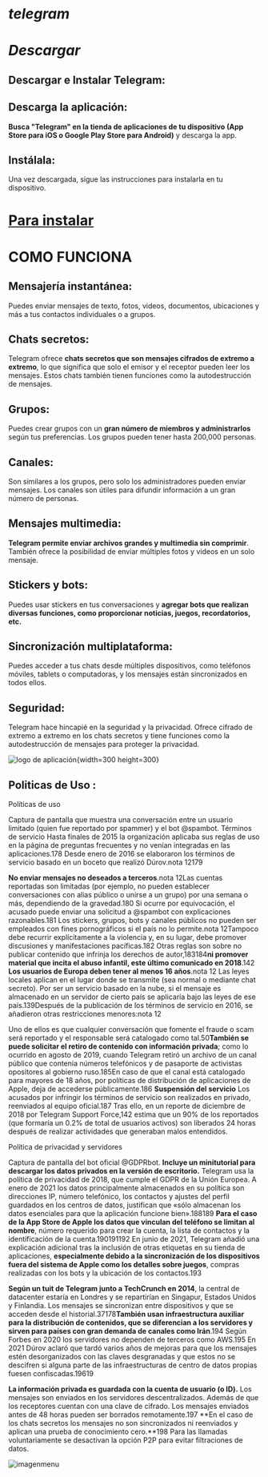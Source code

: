 # *telegram*

# *Descargar*

## Descargar e Instalar Telegram:
## Descarga la aplicación: 
**Busca "Telegram" en la tienda de aplicaciones de tu dispositivo (App Store para iOS o Google Play Store para Android)** y descarga la app.

## Instálala: 
Una vez descargada, sigue las instrucciones para instalarla en tu dispositivo.

# [Para instalar](https://es.appconner.com/app-telegram?utm_source=bing&utm_medium=cpc&utm_campaign=es002_afcapp_es_jay%2020230523**&utm_term=descargar%20telegram&utm_content=es_0292Telegram*)


# COMO FUNCIONA

## Mensajería instantánea: 
Puedes enviar mensajes de texto, fotos, videos, documentos, ubicaciones y más a tus contactos individuales o a grupos.

## Chats secretos: 
Telegram ofrece **chats secretos que son mensajes cifrados de extremo a extremo**, lo que significa que solo el emisor y el receptor pueden leer los mensajes. Estos chats también tienen funciones como la autodestrucción de mensajes.

 ## Grupos: 
 Puedes crear grupos con un **gran número de miembros y administrarlos** según tus preferencias. Los grupos pueden tener hasta 200,000 personas.

 ## Canales: 
 Son similares a los grupos, pero solo los administradores pueden enviar mensajes. Los canales son útiles para difundir información a un gran número de personas.

 ## Mensajes multimedia: 
 **Telegram permite enviar archivos grandes y multimedia sin comprimir**. También ofrece la posibilidad de enviar múltiples fotos y videos en un solo mensaje.

 ## Stickers y bots: 
 Puedes usar stickers en tus conversaciones y **agregar bots que realizan diversas funciones, como proporcionar noticias, juegos, recordatorios, etc.**

 ## Sincronización multiplataforma: 
 Puedes acceder a tus chats desde múltiples dispositivos, como teléfonos móviles, tablets o computadoras, y los mensajes están sincronizados en todos ellos.

 ## Seguridad: 
 Telegram hace hincapié en la seguridad y la privacidad. Ofrece cifrado de extremo a extremo en los chats secretos y tiene funciones como la autodestrucción de mensajes para proteger la privacidad.


 ![logo de aplicación](https://logos-world.net/wp-content/uploads/2021/03/Telegram-Logo-700x394.png){width=300 height=300}

## Politicas de Uso :
Políticas de uso

Captura de pantalla que muestra una conversación entre un usuario limitado (quien fue reportado por spammer) y el bot @spambot.
Términos de servicio
Hasta finales de 2015 la organización aplicaba sus reglas de uso en la página de preguntas frecuentes y no venían integradas en las aplicaciones.178​ Desde enero de 2016 se elaboraron los términos de servicio basado en un boceto que realizó Dúrov.nota 12​179​

**No enviar mensajes no deseados a terceros**.nota 12​ Las cuentas reportadas son limitadas (por ejemplo, no pueden establecer conversaciones con alias público o unirse a un grupo) por una semana o más, dependiendo de la gravedad.180​ Si ocurre por equivocación, el acusado puede enviar una solicitud a @spambot con explicaciones razonables.181​
Los stickers, grupos, bots y canales públicos no pueden ser empleados con fines pornográficos si el país no lo permite.nota 12​ Tampoco debe recurrir explícitamente a la violencia y, en su lugar, debe promover discusiones y manifestaciones pacíficas.182​ Otras reglas son sobre no publicar contenido que infrinja los derechos de autor,183​184​ **ni promover material que incita el abuso infantil, este último comunicado en 2018**.142​
**Los usuarios de Europa deben tener al menos 16 años**.nota 12​ Las leyes locales aplican en el lugar donde se transmite (sea normal o mediante chat secreto). Por ser un servicio basado en la nube, si el mensaje es almacenado en un servidor de cierto país se aplicaría bajo las leyes de ese país.139​
Después de la publicación de los términos de servicio en 2016, se añadieron otras restricciones menores:nota 12​

Uno de ellos es que cualquier conversación que fomente el fraude o scam será reportado y el responsable será catalogado como tal.50​
**También se puede solicitar el retiro de contenido con información privada**; como lo ocurrido en agosto de 2019, cuando Telegram retiró un archivo de un canal público que contenía números telefónicos y de pasaporte de activistas opositores al gobierno ruso.185​
En caso de que el canal está catalogado para mayores de 18 años, por políticas de distribución de aplicaciones de Apple, deja de accederse públicamente.186​
**Suspensión del servicio**
Los acusados por infringir los términos de servicio son realizados en privado, reenviados al equipo oficial.187​ Tras ello, en un reporte de diciembre de 2018 por Telegram Support Force,142​ estima que un 90% de los reportados (que formaría un 0.2% de total de usuarios activos) son liberados 24 horas después de realizar actividades que generaban malos entendidos.

Política de privacidad y servidores

Captura de pantalla del bot oficial @GDPRbot. **Incluye un minitutorial para descargar los datos privados en la versión de escritorio.**
Telegram usa la política de privacidad de 2018, que cumple el GDPR de la Unión Europea. A enero de 2021 los datos principalmente almacenados en su política son direcciones IP, número telefónico, los contactos y ajustes del perfil guardados en los centros de datos, justifican que «sólo almacenan los datos esenciales para que la aplicación funcione bien».188​189​ **Para el caso de la App Store de Apple los datos que vinculan del teléfono se limitan al nombre**, número requerido para crear la cuenta, la lista de contactos y la identificación de la cuenta.190​191​192​ En junio de 2021, Telegram añadió una explicación adicional tras la inclusión de otras etiquetas en su tienda de aplicaciones, **especialmente debido a la sincronización de los dispositivos fuera del sistema de Apple como los detalles sobre juegos**, compras realizadas con los bots y la ubicación de los contactos.193​

**Según un tuit de Telegram junto a TechCrunch en 2014**, la central de datacenter estaría en Londres y se repartirían en Singapur, Estados Unidos y Finlandia. Los mensajes se sincronizan entre dispositivos y que se acceden desde el historial.37​178​ **También usan infraestructura auxiliar para la distribución de contenidos, que se diferencian a los servidores y sirven para países con gran demanda de canales como Irán**.194​ Según Forbes en 2020 los servidores no dependen de terceros como AWS.195​ En 2021 Dúrov aclaró que tardó varios años de mejoras para que los mensajes estén desorganizados con las claves desgranadas y que estos no se descifren si alguna parte de las infraestructuras de centro de datos propias fuesen confiscadas.196​19​

**La información privada es guardada con la cuenta de usuario (o ID).** Los mensajes son enviados en los servidores descentralizados. Además de que los receptores cuentan con una clave de cifrado. Los mensajes enviados antes de 48 horas pueden ser borrados remotamente.197​ **En el caso de los chats secretos los mensajes no son sincronizados ni reenviados y aplican una prueba de conocimiento cero.**198​ Para las llamadas voluntariamente se desactivan la opción P2P para evitar filtraciones de datos.

![imagenmenu](https://upload.wikimedia.org/wikipedia/commons/thumb/0/05/Telegram_Chats_List_on_iOS.png/277px-Telegram_Chats_List_on_iOS.png)

